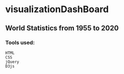 # visualizationDashBoard
## World Statistics from 1955 to 2020
### Tools used:
    HTML
    CSS
    jQuery
    D3js

